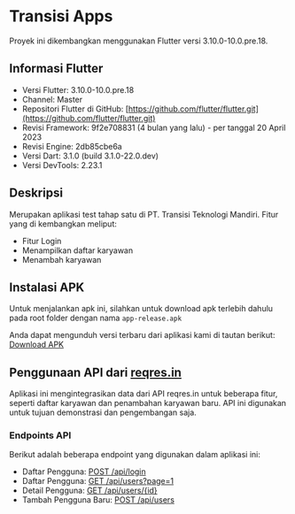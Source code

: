 
# Transisi Apps

Proyek ini dikembangkan menggunakan Flutter versi 3.10.0-10.0.pre.18.

## Informasi Flutter
- Versi Flutter: 3.10.0-10.0.pre.18
- Channel: Master
- Repositori Flutter di GitHub: [https://github.com/flutter/flutter.git](https://github.com/flutter/flutter.git)
- Revisi Framework: 9f2e708831 (4 bulan yang lalu) - per tanggal 20 April 2023
- Revisi Engine: 2db85cbe6a
- Versi Dart: 3.1.0 (build 3.1.0-22.0.dev)
- Versi DevTools: 2.23.1

## Deskripsi

Merupakan aplikasi test tahap satu di PT. Transisi Teknologi Mandiri. Fitur yang di kembangkan meliput:
- Fitur Login
- Menampilkan daftar karyawan
- Menambah karyawan

## Instalasi APK

Untuk menjalankan apk ini, silahkan untuk download apk terlebih dahulu pada root folder dengan nama ```app-release.apk```

Anda dapat mengunduh versi terbaru dari aplikasi kami di tautan berikut: [Download APK](https://github.com/muhammadrilo17/transisi/raw/main/app-release.apk)

## Penggunaan API dari [reqres.in](https://reqres.in/)

Aplikasi ini mengintegrasikan data dari API reqres.in untuk beberapa fitur, seperti daftar karyawan dan penambahan karyawan baru. API ini digunakan untuk tujuan demonstrasi dan pengembangan saja.

### Endpoints API

Berikut adalah beberapa endpoint yang digunakan dalam aplikasi ini:

- Daftar Pengguna: [POST /api/login](https://reqres.in/api/login)
- Daftar Pengguna: [GET /api/users?page=1](https://reqres.in/api/users)
- Detail Pengguna: [GET /api/users/{id}](https://reqres.in/api/users/{id})
- Tambah Pengguna Baru: [POST /api/users](https://reqres.in/api/users)

